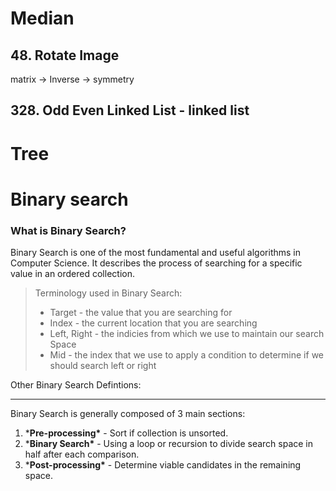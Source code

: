 # Median

## 48. Rotate Image

matrix -> Inverse -> symmetry

## 328. Odd Even Linked List - linked list



# Tree

# Binary search

### What is Binary Search?



Binary Search is one of the most fundamental and useful algorithms in Computer Science. It describes the process of searching for a specific value in an ordered collection.

> Terminology used in Binary Search:
>
> - Target - the value that you are searching for
> - Index - the current location that you are searching
> - Left, Right - the indicies from which we use to maintain our search Space
> - Mid - the index that we use to apply a condition to determine if we should search left or right

Other Binary Search Defintions:

------

Binary Search is generally composed of 3 main sections:

1. ***Pre-processing\*** - Sort if collection is unsorted.
2. ***Binary Search\*** - Using a loop or recursion to divide search space in half after each comparison.
3. ***Post-processing\*** - Determine viable candidates in the remaining space.

